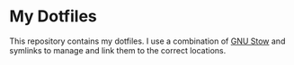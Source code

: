 # My Dotfiles

This repository contains my dotfiles. I use a combination of [GNU Stow](https://www.gnu.org/software/stow/) and symlinks to manage and link them to the correct locations.
